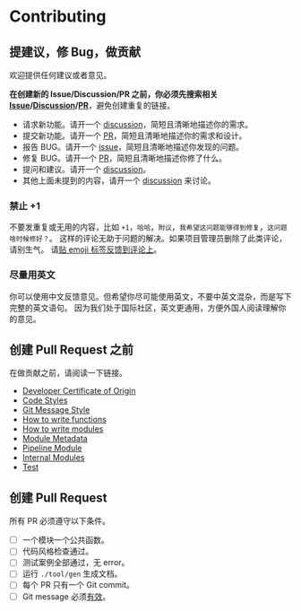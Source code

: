 # Contributing

## 提建议，修 Bug，做贡献

欢迎提供任何建议或者意见。

**在创建新的 Issue/Discussion/PR 之前，你必须先搜索相关 [Issue][]/[Discussion][]/[PR][]**，避免创建重复的链接。

- 请求新功能。请开一个 [discussion][]，简短且清晰地描述你的需求。
- 提交新功能。请开一个 [PR][]，简短且清晰地描述你的需求和设计。
- 报告 BUG。请开一个 [issue][]，简短且清晰地描述你发现的问题。
- 修复 BUG。请开一个 [PR][]，简短且清晰地描述你修了什么。
- 提问和建议。请开一个 [discussion][]。
- 其他上面未提到的内容，请开一个 [discussion][] 来讨论。

### 禁止 +1

不要发重复或无用的内容，比如 `+1`，`哈哈`，`附议`，`我希望这问题能够得到修复`，`这问题啥时候修好？`。
这样的评论无助于问题的解决。如果项目管理员删除了此类评论，请别生气。
请[贴 emoji 标签反馈到评论上](https://github.blog/2016-03-10-add-reactions-to-pull-requests-issues-and-comments/)。

### 尽量用英文

你可以使用中文反馈意见。但希望你尽可能使用英文，不要中英文混杂，而是写下完整的英文语句。
因为我们处于国际社区，英文更通用，方便外国人阅读理解你的意见。

## 创建 Pull Request 之前

在做贡献之前，请阅读一下链接。

- [Developer Certificate of Origin](./dco.md)
- [Code Styles](./code-styles.md)
- [Git Message Style](./git-message.md)
- [How to write functions](./how-to-write-functions.md)
- [How to write modules](./how-to-write-modules.md)
- [Module Metadata](./module-metadata.md)
- [Pipeline Module](./pipeline-module.md)
- [Internal Modules](./internal-modules.md)
- [Test](./test.md)

## 创建 Pull Request

所有 PR 必须遵守以下条件。

- [ ] 一个模块一个公共函数。
- [ ] 代码风格检查通过。
- [ ] 测试案例全部通过，无 error。
- [ ] 运行 `./tool/gen` 生成文档。
- [ ] 每个 PR 只有一个 Git commit。
- [ ] Git message 必须[有效](./git-message.md)。
<!-- - [ ] 运行 `./tools/check_module <path-to-your-module>` 无措。 (当前这个脚本无效) -->


<!-- Links -->

[tags]: https://github.com/adoyle-h/lobash/tags
[issue]: https://github.com/adoyle-h/lobash/issues
[discussion]: https://github.com/adoyle-h/lobash/discussions
[PR]: https://github.com/adoyle-h/lobash/pulls
[github-reaction]: https://github.blog/2016-03-10-add-reactions-to-pull-requests-issues-and-comments/
